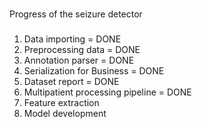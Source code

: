 ###
Progress of the seizure detector
###

###
1. Data importing = DONE
2. Preprocessing data = DONE
3. Annotation parser = DONE
4. Serialization for Business = DONE
5. Dataset report = DONE
6. Multipatient processing pipeline = DONE
7. Feature extraction
8. Model development
###
